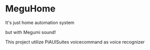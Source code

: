 # MeguHome
It's just home automation system 

but with Megumi sound!

This project utilize PiAUISuites voicecommand as voice recognizer
